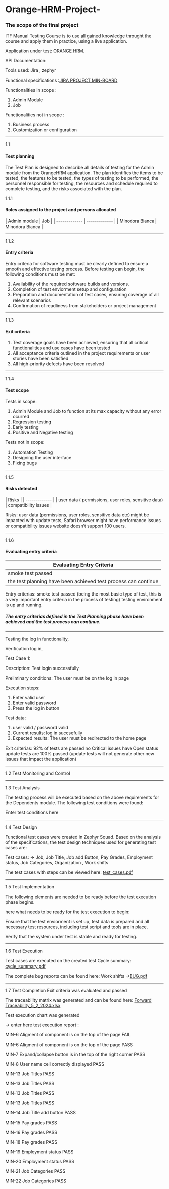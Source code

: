 # Orange-HRM-Project-

<h3>The scope of the final project</h3>  ITF Manual Testing Course is to use all gained knowledge throught the course and apply them in practice, using a live application.

Application under test: [ORANGE HRM](https://opensource-demo.orangehrmlive.com/web/index.php/dashboard/index).

API Documentation:


Tools used: Jira , zephyr 

Functional specifications :[JIRA PROJECT MIN-BOARD](https://itfclasses.atlassian.net/jira/software/c/projects/MIN/boards/306)

Functionalities in scope :
<ol>
  <li>Admin Module</li>
  <li>Job</li>
	
</ol>


Functionalities not in scope :
<ol>
  <li>Business process</li>
  <li>Customization or configuration</li>
	
</ol>

***

1.1  <h4>Test planning</h4>

<p>The Test Plan is designed to describe all details of testing for the Admin module from the OrangeHRM application.
The plan identifies the items to be tested, the features to be tested, the types of testing to be performed, the personnel responsible for testing, the resources and schedule required to complete testing, and the risks associated with the plan.</p>

 1.1.1<h4>Roles assigned to the project and persons allocated</h4> 
| Admin module  | Job |
| ------------- | ------------- |
| Minodora Bianca| Minodora Bianca |

***

1.1.2 <h4>Entry criteria</h4> 

Entry criteria for software testing must be clearly defined to ensure a smooth and effective testing process. Before testing can begin, the following conditions must be met:
<ol>
  <li>Availability of the required software builds and versions.</li>
  <li>Completion of test enviorment setup and configuration</li>
<li>Preparation and documentation of test cases, ensuring coverage of all relevant scenarios</li>
<li>Confirmation of readliness from stakeholders or project management</li>
	
</ol>

***

1.1.3 <h4>Exit criteria </h4>

<ol>
  <li>Test coverage goals have been achieved, ensuring that all critical functionalities and use cases have been tested</li>
  <li>All acceptance criteria outlined in the project requirements or user stories have been satisfied</li>
<li>All high-priority defects have been resolved</li>
	
</ol>

***


1.1.4 <h4>Test scope</h4>

Tests in scope:
<ol>
  <li>Admin Module and Job to function at its max capacity without any error ocurred</li> 
	<li>Regression testing</li>
	<li>Early testing</li>
	<li>Positive and Negative testing</li>
</ol>

Tests not in scope:  
<ol>
  <li>Automation Testing</li>
  <li>Designing the user interface</li>
  <li>Fixing bugs</li>
</ol>

***


1.1.5 <h4>Risks detected</h4>
| Risks         | 
| ------------- | 
| user data    ( permissions, user roles, sensitive data)
| compatibility issues |


<p>Risks: user data (permissions, user roles, sensitive data etc) might be impacted with update tests,
Safari browser might have performance issues or compatibility issues
website doesn’t support 100 users.</p>

***

1.1.6 <h4>Evaluating entry criteria</h4>

| Evaluating Entry Criteria        | 
| ------------- | 
| smoke test passed
| the test planning have been achieved test process can continue |

<p>Entry criterias:
smoke test passed (being the most basic type of test, this is a very important entry criteria in the process of testing)
testing environment is up and running.</p>

<h5>The entry criterias defined in the Test Planning phase have been achieved and the test process can continue.</h5> 

***

  
Testing the log in functionality,

Verification log in,

<p>Test Case 1:</p>	
    Description: Test login successfully
		
  Preliminary conditions: The user must be on the log in page
		
  <p>Execution steps:</p>
    
  1. Enter valid user
  2. Enter valid password 
  3. Press the log in button 
     
   Test data: 
	   <ol>
    <li>user valid / password valid</li>
		<li>Current results: log in succsefully</li>
		<li>Expected results: The user must be redirected to the home page</li> 
  </ol>

<p>Exit criterias:
92% of tests are passed
no Critical issues have Open status
update tests are 100% passed (update tests will not generate other new issues that impact the application)</p>

***



 1.2 Test Monitoring and Control


  ***
  
 1.3 Test Analysis
 
The testing process will be executed based on the above requirements for the Dependents module. The following test conditions were found:

Enter test conditions here

 ***

1.4 Test Design

Functional test cases were created in Zephyr Squad. Based on the analysis of the specifications, the test design techniques used for generating test cases are:

Test cases: -> Job, Job Title, Job add Button, Pay Grades, Employment status, Job Categories, Organization , Work shifts

The test cases with steps can be viewed here: [test_cases.pdf](https://github.com/Mino26/Orange-HRM-Project-/files/14165184/test_cases.pdf)

***

1.5 Test Implementation

The following elements are needed to be ready before the test execution phase begins.

here what needs to be ready for the test execution to begin:

Ensure that the test enviorment is set up, test data is prepared and all necessary test resources, including test script and tools are in place.

Verify that the system under test is stable and ready for testing.

***


1.6 Test Execution

Test cases are executed on the created test Cycle summary: [cycle_summary.pdf](https://github.com/Mino26/Orange-HRM-Project-/files/14165225/cycle_summary.pdf)

The complete bug reports can be found here: 
Work shifts ->[BUG.pdf](https://github.com/Mino26/Orange-HRM-Project-/files/14524971/MIN-24.3.pdf)

***


1.7 Test Completion
Exit criteria was evaluated and passed

The traceability matrix was generated and can be found here: [Forward Traceability_5_2_2024.xlsx](https://github.com/Mino26/Orange-HRM-Project-/files/14165640/Forward.Traceability_5_2_2024.xlsx)

Test execution chart was generated

-> enter here test execution report :

MIN-6
Aligment of component is on the top of the page
FAIL

MIN-6
Aligment of component is on the top of the page
PASS

MIN-7
Expand/collapse button is in the top of the right corner
PASS

MIN-8
User name cell correctly displayed
PASS

MIN-13
Job Titles
PASS

MIN-13
Job Titles
PASS

MIN-13
Job Titles
PASS

MIN-13
Job Titles
PASS

MIN-14
Job Title add button
PASS

MIN-15
Pay grades
PASS

MIN-16
Pay grades
PASS

MIN-18
Pay grades
PASS


MIN-19
Employment status
PASS


MIN-20
Employment status
PASS


MIN-21
Job Categories
PASS

MIN-22
Job Categories
PASS








